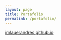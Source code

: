 ```yaml
---
layout: page
title: Portafolio
permalink: /portafolio/
---
```

[imlauerandres.github.io](http://imlauerandres.github.io)
